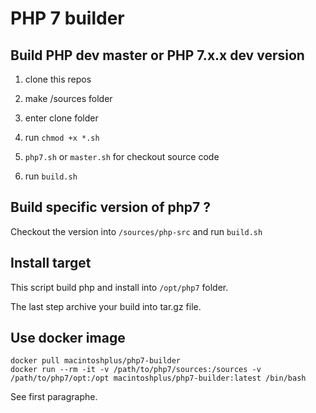 # PHP 7 builder

## Build PHP dev master or PHP 7.x.x dev version

1) clone this repos

2) make /sources folder

3) enter clone folder

4) run `chmod +x *.sh`

5) `php7.sh` or `master.sh` for checkout source code

6) run `build.sh`

## Build specific version of php7 ?

Checkout the version into `/sources/php-src` and run `build.sh`

## Install target

This script build php and install into `/opt/php7` folder.

The last step archive your build into tar.gz file.

## Use docker image

```
docker pull macintoshplus/php7-builder
docker run --rm -it -v /path/to/php7/sources:/sources -v /path/to/php7/opt:/opt macintoshplus/php7-builder:latest /bin/bash
```
See first  paragraphe.
